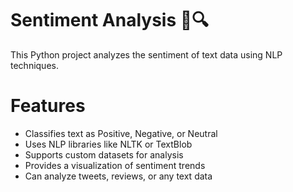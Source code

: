 # Sentiment Analysis 📝🔍
This Python project analyzes the sentiment of text data using NLP techniques.

# Features
* Classifies text as Positive, Negative, or Neutral
* Uses NLP libraries like NLTK or TextBlob
* Supports custom datasets for analysis
* Provides a visualization of sentiment trends
* Can analyze tweets, reviews, or any text data
